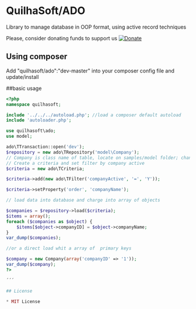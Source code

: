 # QuilhaSoft/ADO
Library to manage database in OOP format, using active record techniques<br>

Please, consider donating funds to support us
[![Donate](https://img.shields.io/badge/Donate-PayPal-green.svg)](https://www.paypal.com/cgi-bin/webscr?cmd=_s-xclick&hosted_button_id=EE7CD4UZEL3A4&source=url)

## Using composer

Add "quilhasoft/ado":"dev-master" into your composer config file and update/install

##basic usage

```php
<?php
namespace quilhasoft;

include '../../../autoload.php'; //load a composer default autoload
include 'autoloader.php';

use quilhasoft\ado;
use model;

ado\TTransaction::open('dev');
$repository = new ado\TRepository('model\Company');
// Company is class name of table, locate on samples/model folder; change tablename into Company.php file to use this sample
// Create a criteria and set filter by company active
$criteria = new ado\TCriteria;

$criteria->add(new ado\TFilter('companyActive', '=', 'Y'));

$criteria->setProperty('order', 'companyName');

// load data into database and charge into array of objects

$companies = $repository->load($criteria);
$items = array();
foreach ($companies as $object) {
    $items[$object->companyID] = $object->companyName;
}
var_dump($companies);

//or a direct load whit a array of  primary keys

$company = new Company(array('companyID' => '1'));
var_dump($company);
?>

´´´

## License

* MIT License
